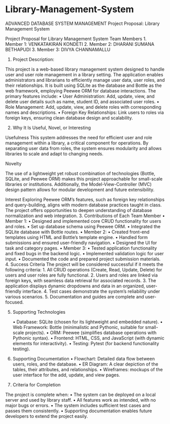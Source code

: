 # Library-Management-System
ADVANCED DATABASE SYSTEM MANAGEMENT
Project Proposal: Library Management System
 
Project Proposal for Library Management System
Team Members
	1.	Member 1: VENKATAKIRAN KONDETI
	2.	Member 2: DHARANI SUMANA BETHAPUDI
	3.	Member 3: DIVYA CHANNAMALLU
1. Project Description:

This project is a web-based library management system designed to handle user and user role management in a library setting. The application enables administrators and librarians to efficiently manage user data, user roles, and their relationships. It is built using SQLite as the database and Bottle as the web framework, employing Peewee ORM for database interactions.
The primary features include:
	•	User Administration: Add, update, view, and delete user details such as name, student ID, and associated user roles.
	•	Role Management: Add, update, view, and delete roles with corresponding names and descriptions.
	•	Foreign Key Relationships: Link users to roles via foreign keys, ensuring clean database design and scalability.

2. Why It Is Useful, Novel, or Interesting

Usefulness
This system addresses the need for efficient user and role management within a library, a critical component for operations. By separating user data from roles, the system ensures modularity and allows libraries to scale and adapt to changing needs.

Novelty

The use of a lightweight yet robust combination of technologies (Bottle, SQLite, and Peewee ORM) makes this project approachable for small-scale libraries or institutions. Additionally, the Model-View-Controller (MVC) design pattern allows for modular development and future extensibility.

Interest
Exploring Peewee ORM’s features, such as foreign key relationships and query-building, aligns with modern database practices taught in class. The project offers opportunities to deepen understanding of database normalization and web integration.
3. Contributions of Each Team Member
	•	Member 1:
	•	Designed and implemented core CRUD functionality for users and roles.
	•	Set up database schema using Peewee ORM.
	•	Integrated the SQLite database with Bottle routes.
	•	Member 2:
	•	Created front-end templates using HTML and Bottle’s template engine.
	•	Handled form submissions and ensured user-friendly navigation.
	•	Designed the UI for task and category pages.
	•	Member 3:
	•	Tested application functionality and fixed bugs in the backend logic.
	•	Implemented validation logic for user input.
	•	Documented the code and prepared project submission materials.
4. Success Criteria
The project will be considered successful if it meets the following criteria:
	1.	All CRUD operations (Create, Read, Update, Delete) for users and user roles are fully functional.
	2.	Users and roles are linked via foreign keys, with seamless data retrieval for associated records.
	3.	The application displays dynamic dropdowns and data in an organized, user-friendly interface.
	4.	Test cases demonstrate the system’s reliability under various scenarios.
	5.	Documentation and guides are complete and user-focused.

5. Supporting Technologies

	•	Database: SQLite (chosen for its lightweight and embedded nature).
	•	Web Framework: Bottle (minimalistic and Pythonic, suitable for small-scale projects).
	•	ORM: Peewee (simplifies database operations with Pythonic syntax).
	•	Frontend: HTML, CSS, and JavaScript (with dynamic elements for interactivity).
	•	Testing: Pytest (for backend functionality testing).

6. Supporting Documentation
	•	Flowchart: Detailed data flow between users, roles, and the database.
	•	ER Diagram: A clear depiction of the tables, their attributes, and relationships.
	•	Wireframes: mockups of the user interface for the add, update, and view pages.

7. Criteria for Completion

The project is complete when:
	•	The system can be deployed on a local server and used by library staff.
	•	All features work as intended, with no major bugs or errors.
	•	The system includes sufficient test cases and passes them consistently.
	•	Supporting documentation enables future developers to extend the project easily.


 
 

